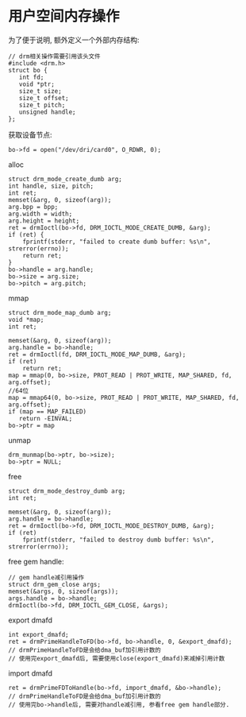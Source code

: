 # 用户空间内存操作

为了便于说明, 额外定义一个外部内存结构:

    // drm相关操作需要引用该头文件
    #include <drm.h>
    struct bo {
       int fd;
       void *ptr;
       size_t size;
       size_t offset;
       size_t pitch;
       unsigned handle;
    };

获取设备节点:

    bo->fd = open("/dev/dri/card0", O_RDWR, 0);

alloc

    struct drm_mode_create_dumb arg;
    int handle, size, pitch;
    int ret;
    memset(&arg, 0, sizeof(arg));
    arg.bpp = bpp;
    arg.width = width;
    arg.height = height;
    ret = drmIoctl(bo->fd, DRM_IOCTL_MODE_CREATE_DUMB, &arg);
    if (ret) {
        fprintf(stderr, "failed to create dumb buffer: %s\n", strerror(errno));
        return ret;
    }
    bo->handle = arg.handle;
    bo->size = arg.size;
    bo->pitch = arg.pitch;

mmap

    struct drm_mode_map_dumb arg;
    void *map;
    int ret;

    memset(&arg, 0, sizeof(arg));
    arg.handle = bo->handle;
    ret = drmIoctl(fd, DRM_IOCTL_MODE_MAP_DUMB, &arg);
    if (ret)
        return ret;
    map = mmap(0, bo->size, PROT_READ | PROT_WRITE, MAP_SHARED, fd, arg.offset);
    //64位
    map = mmap64(0, bo->size, PROT_READ | PROT_WRITE, MAP_SHARED, fd, arg.offset);
    if (map == MAP_FAILED)
       return -EINVAL;
    bo->ptr = map

unmap

    drm_munmap(bo->ptr, bo->size);
    bo->ptr = NULL;

free

    struct drm_mode_destroy_dumb arg;
    int ret;

    memset(&arg, 0, sizeof(arg));
    arg.handle = bo->handle;
    ret = drmIoctl(bo->fd, DRM_IOCTL_MODE_DESTROY_DUMB, &arg);
    if (ret)
        fprintf(stderr, "failed to destroy dumb buffer: %s\n", strerror(errno));

free gem handle:

    // gem handle减引用操作
    struct drm_gem_close args;
    memset(&args, 0, sizeof(args));
    args.handle = bo->handle;
    drmIoctl(bo->fd, DRM_IOCTL_GEM_CLOSE, &args);

export dmafd

    int export_dmafd;
    ret = drmPrimeHandleToFD(bo->fd, bo->handle, 0, &export_dmafd);
    // drmPrimeHandleToFD是会给dma_buf加引用计数的
    // 使用完export_dmafd后, 需要使用close(export_dmafd)来减掉引用计数

import dmafd

    ret = drmPrimeFDToHandle(bo->fd, import_dmafd, &bo->handle);
    // drmPrimeHandleToFD是会给dma_buf加引用计数的
    // 使用完bo->handle后, 需要对handle减引用, 参看free gem handle部分.
